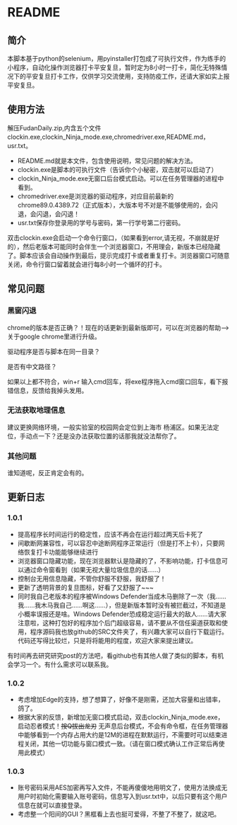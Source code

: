 # README

## 简介

本脚本基于python的selenium，用pyinstaller打包成了可执行文件，作为练手的小程序，自动化操作浏览器打卡平安复旦，暂时定为8小时一打卡，简化无特殊情况下的平安复旦打卡工作，仅供学习交流使用，支持防疫工作，还请大家如实上报平安复旦。
## 使用方法
解压FudanDaily.zip,内含五个文件clockin.exe,clockin_Ninja_mode.exe,chromedriver.exe,README.md，usr.txt。

- README.md就是本文件，包含使用说明，常见问题的解决方法。
- clockin.exe是脚本的可执行文件（告诉你个小秘密，双击就可以启动了）
- clockin_Ninja_mode.exe无窗口后台模式启动。可以在任务管理器的进程中看到。
- chromedriver.exe是浏览器的驱动程序，对应目前最新的chrome89.0.4389.72（正式版本），大版本号不对是不能够使用的，会闪退，会闪退，会闪退！
- usr.txt保存你登录用的学号与密码，第一行学号第二行密码。

双击clockin.exe会启动一个命令行窗口，（如果看到error,请无视，不崩就是好的），然后老版本可能同时会伴生一个浏览器窗口，不用理会，新版本已经隐藏了。脚本应该会自动操作到最后，提示完成打卡或者重复打卡。浏览器窗口可随意关闭，命令行窗口留着就会进行每8小时一个循环的打卡。

## 常见问题

### 黑窗闪退

chrome的版本是否正确？！现在的话更新到最新版即可，可以在浏览器的帮助——>关于google chrome里进行升级。

驱动程序是否与脚本在同一目录？

是否有中文路径？

如果以上都不符合，win+r 输入cmd回车，将exe程序拖入cmd窗口回车，看下报错信息，反馈给我掉头发用。

### 无法获取地理信息

建议更换网络环境，一般实验室的校园网会定位到上海市 杨浦区。如果无法定位，手动点一下？还是没办法获取位置的话那我就没法帮你了。

### 其他问题

谁知道呢，反正肯定会有的。

## 更新日志

### 1.0.1
- 提高程序长时间运行的稳定性，应该不再会在运行超过两天后卡死了
- 间歇断网兼容性，可以容忍中途断网程序正常运行（但是打不上卡），只要网络恢复打卡功能能够继续进行
- 浏览器窗口隐藏功能，现在浏览器默认是隐藏的了，不影响功能，打卡信息可以通过命令窗看到（如果无视大量垃圾信息的话……）
- 控制台无用信息隐藏，不管你舒服不舒服，我舒服了！
- 更新了透明背景的复旦图标，好看了又舒服了~~~
- 同时我自己老版本的程序被Windows Defender当成木马删除了一次（我……我……我木马我自己……啊这……），但是新版本暂时没有被拦截过，不知道是小概率误报还是啥。Windows Defender恐成稳定运行最大的敌人……请大家注意啦，这种打包好的程序加个后门超级容易，请不要从不信任渠道获取和使用，程序源码我也放github的SRC文件夹了，有兴趣大家可以自行下载运行。代码还写得比较烂，只是将将能用的程度，欢迎大家来提出建议。

有时间再去研究研究post的方法吧，看github也有其他人做了类似的脚本，有机会学习一个。有什么需求可以联系我。

### 1.0.2

- 考虑增加Edge的支持，想了想算了，好像不是刚需，还加大容量和出错率，鸽了。
- 根据大家的反馈，新增加无窗口模式启动，双击clockin_Ninja_mode.exe，启动忍者模式！~~按Q拔出龙刃~~ 无声息后台模式，不会有命令框，在任务管理器中能够看到一个内存占用大约是12M的进程在默默运行，不需要时可以结束进程关闭，其他一切功能与窗口模式一致。（请在窗口模式确认工作正常后再使用此模式）

### 1.0.3

- 账号密码采用AES加密再写入文件，不能再傻傻地用明文了，使用方法换成无用户时初始化需要输入账号密码，信息写入到usr.txt中，以后只要有这个用户信息在就可以直接登录。
- 考虑整一个阳间的GUI？黑框看上去也挺可爱得，不整了不整了，就这吧。

